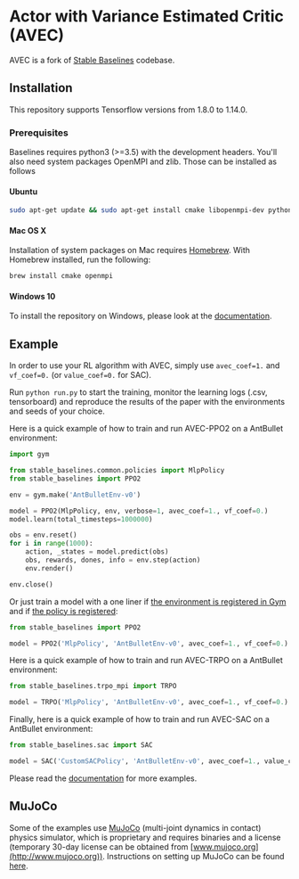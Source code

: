 # Actor with Variance Estimated Critic (AVEC)

AVEC is a fork of [Stable Baselines](https://github.com/hill-a/stable-baselines) codebase.

## Installation

This repository supports Tensorflow versions from 1.8.0 to 1.14.0.

### Prerequisites
Baselines requires python3 (>=3.5) with the development headers. You'll also need system packages OpenMPI and zlib. Those can be installed as follows

#### Ubuntu

```bash
sudo apt-get update && sudo apt-get install cmake libopenmpi-dev python3-dev zlib1g-dev
```

#### Mac OS X
Installation of system packages on Mac requires [Homebrew](https://brew.sh). With Homebrew installed, run the following:
```bash
brew install cmake openmpi
```

#### Windows 10

To install the repository on Windows, please look at the [documentation](https://stable-baselines.readthedocs.io/en/master/guide/install.html#prerequisites).


## Example

In order to use your RL algorithm with AVEC, simply use `avec_coef=1.` and `vf_coef=0.` (or `value_coef=0.` for SAC).

Run `python run.py` to start the training, monitor the learning logs (.csv, tensorboard) and reproduce the results of the paper with the environments and seeds of your choice.

Here is a quick example of how to train and run AVEC-PPO2 on a AntBullet environment:
```python
import gym

from stable_baselines.common.policies import MlpPolicy
from stable_baselines import PPO2

env = gym.make('AntBulletEnv-v0')

model = PPO2(MlpPolicy, env, verbose=1, avec_coef=1., vf_coef=0.)
model.learn(total_timesteps=1000000)

obs = env.reset()
for i in range(1000):
    action, _states = model.predict(obs)
    obs, rewards, dones, info = env.step(action)
    env.render()

env.close()
```

Or just train a model with a one liner if [the environment is registered in Gym](https://github.com/openai/gym/wiki/Environments) and if [the policy is registered](https://stable-baselines.readthedocs.io/en/master/guide/custom_policy.html):

```python
from stable_baselines import PPO2

model = PPO2('MlpPolicy', 'AntBulletEnv-v0', avec_coef=1., vf_coef=0.).learn(1000000)
```

Here is a quick example of how to train and run AVEC-TRPO on a AntBullet environment:
```python
from stable_baselines.trpo_mpi import TRPO

model = TRPO('MlpPolicy', 'AntBulletEnv-v0', avec_coef=1., vf_coef=0.).learn(1000000)
```

Finally, here is a quick example of how to train and run AVEC-SAC on a AntBullet environment:
```python
from stable_baselines.sac import SAC

model = SAC('CustomSACPolicy', 'AntBulletEnv-v0', avec_coef=1., value_coef=0.).learn(1000000)
```


Please read the [documentation](https://stable-baselines.readthedocs.io/) for more examples.


## MuJoCo
Some of the examples use [MuJoCo](http://www.mujoco.org) (multi-joint dynamics in contact) physics simulator, which is proprietary and requires binaries and a license (temporary 30-day license can be obtained from [www.mujoco.org](http://www.mujoco.org)). Instructions on setting up MuJoCo can be found [here](https://github.com/openai/mujoco-py).
